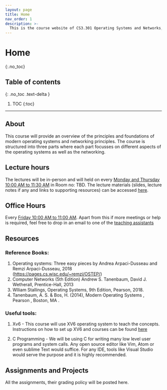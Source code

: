 ```yaml
---
layout: page
title: Home
nav_order: 1
description: >-
  This is the course website of CS3.301 Operating Systems and Networks, a core course offered to undergraduate students of IIIT Hyderabad, India.
---
```


# Home

{:.no_toc}

## Table of contents

{: .no_toc .text-delta }

1. TOC
   {:toc}

---

## About

This course will provide an overview of the principles and foundations of modern operating systems and networking principles. The course is structured into three parts where each part focusses on different aspects of the operating systems as well as the networking.

## Lecture hours

The lectures will be in-person and will held on every [Monday and Thursday 10:00 AM to 11:30 AM](schedule.md) in Room no: TBD. The lecture materials (slides, lecture notes if any and links to supporting resources) can be accessed [here](lectures.md).

## Office Hours

Every [Friday 10:00 AM to 11:00 AM](schedule.md). Apart from this if more meetings or help is required, feel free to drop in an email to one of the [teaching assistants](https://karthikv1392.github.io/cs3301_osn/staff/)

## Resources

### Reference Books:

1. Operating systems: Three easy pieces by Andrea Arpaci-Dusseau and Remzi Arpaci-Dusseau, 2018 (https://pages.cs.wisc.edu/~remzi/OSTEP/)
2. Computer Networks (5th Edition) Andrew S. Tanenbaum, David J. Wetherall, Prentice-Hall, 2013
3. Wlliam Stallings, Operating Systems, 9th Edition, Pearson, 2018.
4. Tanenbaum, A. S. & Bos, H. (2014), Modern Operating Systems , Pearson , Boston, MA .

### Useful tools:

1. Xv6 - This course will use XV6 operating system to teach the concepts. Instructions on how to set up XV6 and courses can be found [here](https://pdos.csail.mit.edu/6.828/2022/xv6.html)

2. C Programming - We will be using C for writing many low level user programs and system calls. Any open source editor like Vim, Atom or even sublime Text would suffice. For any IDE, tools like Visual Studio would serve the purpose and it is highly recommended.

## Assignments and Projects

All the assignments, their grading policy will be posted here.
